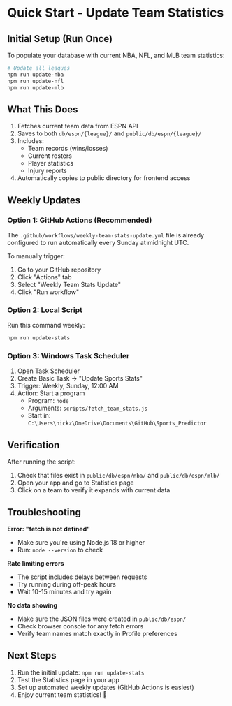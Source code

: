 # Quick Start - Update Team Statistics

## Initial Setup (Run Once)

To populate your database with current NBA, NFL, and MLB team statistics:

```bash
# Update all leagues
npm run update-nba
npm run update-nfl
npm run update-mlb
```

## What This Does

1. Fetches current team data from ESPN API
2. Saves to both `db/espn/{league}/` and `public/db/espn/{league}/`
3. Includes:
   - Team records (wins/losses)
   - Current rosters
   - Player statistics
   - Injury reports
4. Automatically copies to public directory for frontend access

## Weekly Updates

### Option 1: GitHub Actions (Recommended)
The `.github/workflows/weekly-team-stats-update.yml` file is already configured to run automatically every Sunday at midnight UTC.

To manually trigger:
1. Go to your GitHub repository
2. Click "Actions" tab
3. Select "Weekly Team Stats Update"
4. Click "Run workflow"

### Option 2: Local Script
Run this command weekly:
```bash
npm run update-stats
```

### Option 3: Windows Task Scheduler
1. Open Task Scheduler
2. Create Basic Task → "Update Sports Stats"
3. Trigger: Weekly, Sunday, 12:00 AM
4. Action: Start a program
   - Program: `node`
   - Arguments: `scripts/fetch_team_stats.js`
   - Start in: `C:\Users\nickz\OneDrive\Documents\GitHub\Sports_Predictor`

## Verification

After running the script:
1. Check that files exist in `public/db/espn/nba/` and `public/db/espn/mlb/`
2. Open your app and go to Statistics page
3. Click on a team to verify it expands with current data

## Troubleshooting

**Error: "fetch is not defined"**
- Make sure you're using Node.js 18 or higher
- Run: `node --version` to check

**Rate limiting errors**
- The script includes delays between requests
- Try running during off-peak hours
- Wait 10-15 minutes and try again

**No data showing**
- Make sure the JSON files were created in `public/db/espn/`
- Check browser console for any fetch errors
- Verify team names match exactly in Profile preferences

## Next Steps

1. Run the initial update: `npm run update-stats`
2. Test the Statistics page in your app
3. Set up automated weekly updates (GitHub Actions is easiest)
4. Enjoy current team statistics! 🎉

